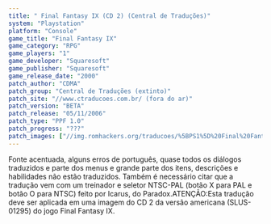 ```yaml
---
title: " Final Fantasy IX (CD 2) (Central de Traduções)"
system: "Playstation"
platform: "Console"
game_title: "Final Fantasy IX"
game_category: "RPG"
game_players: "1"
game_developer: "Squaresoft"
game_publisher: "Squaresoft"
game_release_date: "2000"
patch_author: "CDMA"
patch_group: "Central de Traduções (extinto)"
patch_site: "//www.ctraducoes.com.br/ (fora do ar)"
patch_version: "BETA"
patch_release: "05/11/2006"
patch_type: "PPF 1.0"
patch_progress: "???"
patch_images: ["//img.romhackers.org/traducoes/%5BPS1%5D%20Final%20Fantasy%20IX%20-%20CD1%20Hexagon%20e%20os%204%20CDs%20Central%20de%20Tradu%C3%A7%C3%B5es%20-%201.jpg","//img.romhackers.org/traducoes/%5BPS1%5D%20Final%20Fantasy%20IX%20-%20CD2%20-%20Central%20de%20Tradu%C3%A7%C3%B5es%20-%202.png","//img.romhackers.org/traducoes/%5BPS1%5D%20Final%20Fantasy%20IX%20-%20CD2%20-%20Central%20de%20Tradu%C3%A7%C3%B5es%20-%203.jpg"]
---
```

Fonte acentuada, alguns erros de português, quase todos os diálogos traduzidos e parte dos menus e grande parte dos itens, descrições e habilidades não estão traduzidos. Também é necessário citar que a tradução vem com um treinador e seletor NTSC-PAL (botão X para PAL e botão O para NTSC) feito por Icarus, do Paradox.ATENÇÃO:Esta tradução deve ser aplicada em uma imagem do CD 2 da versão americana (SLUS-01295) do jogo Final Fantasy IX.